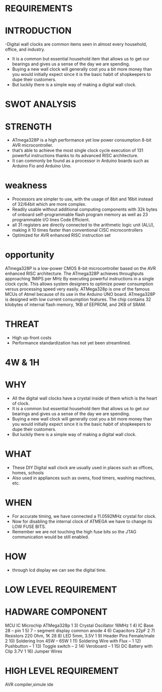 # REQUIREMENTS #


# INTRODUCTION #
-Digital wall clocks are common items seen in almost every household, office, and industry.
- It is a common but essential household item that allows us to get our bearings and gives us a sense of the day we are spending. 
- Buying a new wall clock will generally cost you a bit more money than you would initially expect since it is the basic habit of shopkeepers to dupe their customers.
-  But luckily there is a simple way of making a digital wall clock. 


# SWOT ANALYSIS #

# STRENGTH #
-  ATmega328P is a high performance yet low power consumption 8-bit AVR microcontroller.
-  that’s able to achieve the most single clock cycle execution of 131 powerful instructions thanks to its advanced RISC architecture.
-  It can commonly be found as a processor in Arduino boards such as Arduino Fio and Arduino Uno.

# weakness #
- Processors are simpler to use, with the usage of 8bit and 16bit instead of 32/64bit which are more complex.
- Readily usable without additional computing components with 32k bytes of onboard self-programmable flash program memory as well as 23 programmable I/O lines Code Efficient.
-  all 31 registers are directly connected to the arithmetic logic unit (ALU), making it 10 times faster than conventional CISC microcontrollers
- Optimized for AVR enhanced RISC instruction set

# opportunity #
ATmega328P is a low-power CMOS 8-bit microcontroller based on the AVR enhanced RISC architecture. The ATmega328P achieves throughputs approaching 1MIPS per MHz By executing powerful instructions in a single clock cycle. This allows system designers to optimize power consumption versus processing speed very easily. ATMega328p is one of the famous MCUs of Atmel because of its use in the Arduino UNO board. ATmega328P is designed with low current consumption features. The chip contains 32 kilobytes of internal flash memory, 1KB of EEPROM, and 2KB of SRAM.
# THREAT # 
- High up-front costs
- Performance standardization has not yet been streamlined.

# 4W & 1H #
# WHY #
- All the digital  wall clocks have a crystal inside of them which is the heart of clock.
-  It is a common but essential household item that allows us to get our bearings and gives us a sense of the day we are spending. 
- Buying a new wall clock will generally cost you a bit more money than you would initially expect since it is the basic habit of shopkeepers to dupe their customers.
-  But luckily there is a simple way of making a digital wall clock. 



# WHAT #
- These DIY Digital wall clock are usually used in places such as offices, homes, schools
- Also used in appliances such as ovens, food timers, washing machines, etc.


# WHEN #
- For accurate timing, we have connected a 11.0592MHz crystal for clock.
- Now for disabling the internal clock of ATMEGA we have to change its LOW FUSE BITS. 
- Remember we are not touching the high fuse bits so the JTAG communication would be still enabled.

# HOW #
- through lcd display we can see the digital time.

# LOW LEVEL REQUIREMENT
# HADWARE COMPONENT
MCU IC	Microchip ATMega328p	1
3)	Crystal Oscillator	16MHz	1
4)	IC Base	28 – pin	1
5)	7 – segment display	common anode	4
6)	Capacitors	22pF	2
7)	Resistors	220 Ohm, 1K	28
8)	LED	5mm, 3.5V	1
9)	Header Pins	Female/male	2
10)	Soldering Iron	45W – 65W	1
11)	Soldering Wire with Flux	–	1
12)	Pushbutton	–	1
13)	Toggle switch	–	2
14)	Veroboard	–	1
15)	DC Battery with Clip	3.7V	1
16)	Jumper Wires	
# HIGH LEVEL REQUIREMENT
AVR compiler,simule ide


